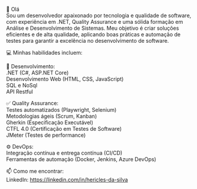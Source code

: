 👋 Olá<br>
Sou um desenvolvedor apaixonado por tecnologia e qualidade de software, com experiência em .NET, Quality Assurance e uma sólida formação em Análise e Desenvolvimento de Sistemas. Meu objetivo é criar soluções eficientes e de alta qualidade, aplicando boas práticas e automação de testes para garantir a excelência no desenvolvimento de software.

💻 Minhas habilidades incluem:

🔧 Desenvolvimento:<br> 
.NET (C#, ASP.NET Core)<br> 
Desenvolvimento Web (HTML, CSS, JavaScript)<br> 
SQL e NoSql<br> 
API Restful <br>

✅ Quality Assurance: <br>
Testes automatizados (Playwright, Selenium) <br>
Metodologias ágeis (Scrum, Kanban) <br>
Gherkin (Especificação Executável) <br>
CTFL 4.0 (Certificação em Testes de Software) <br>
JMeter (Testes de performance) <br>

⚙️ DevOps: <br>
Integração contínua e entrega contínua (CI/CD) <br>
Ferramentas de automação (Docker, Jenkins, Azure DevOps) <br>

📫 Como me encontrar: <br>
LinkedIn: https://linkedin.com/in/hericles-da-silva 

